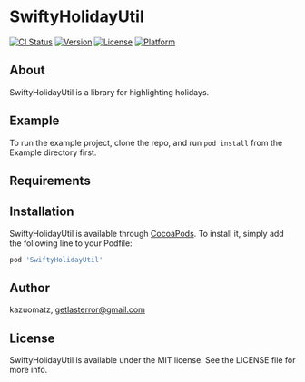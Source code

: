 # SwiftyHolidayUtil

[![CI Status](https://img.shields.io/travis/kazuomatz/SwiftyHolidayUtil.svg?style=flat)](https://travis-ci.org/kazuomatz/SwiftyHolidayUtil)
[![Version](https://img.shields.io/cocoapods/v/SwiftyHolidayUtil.svg?style=flat)](https://cocoapods.org/pods/SwiftyHolidayUtil)
[![License](https://img.shields.io/cocoapods/l/SwiftyHolidayUtil.svg?style=flat)](https://cocoapods.org/pods/SwiftyHolidayUtil)
[![Platform](https://img.shields.io/cocoapods/p/SwiftyHolidayUtil.svg?style=flat)](https://cocoapods.org/pods/SwiftyHolidayUtil)

## About

SwiftyHolidayUtil is a library for highlighting holidays.



## Example

To run the example project, clone the repo, and run `pod install` from the Example directory first.

## Requirements

## Installation

SwiftyHolidayUtil is available through [CocoaPods](https://cocoapods.org). To install
it, simply add the following line to your Podfile:

```ruby
pod 'SwiftyHolidayUtil'
```

## Author

kazuomatz, getlasterror@gmail.com

## License

SwiftyHolidayUtil is available under the MIT license. See the LICENSE file for more info.

